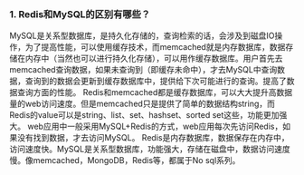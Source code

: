 ### 1. Redis和MySQL的区别有哪些？

MySQL是关系型数据库，是持久化存储的，查询检索的话，会涉及到磁盘IO操作，为了提高性能，可以使用缓存技术，而memcached就是内存数据库，数据存储在内存中（当然也可以进行持久化存储），可以用作缓存数据库。用户首先去memcached查询数据，如果未查询到（即缓存未命中），才去MySQL中查询数据，查询到的数据会更新到缓存数据库中，提供给下次可能进行的查询。提高了数据查询方面的性能。
Redis和memcached都是缓存数据库，可以大大提升高数据量的web访问速度。但是memcached只是提供了简单的数据结构string，而Redis的value可以是string、list、set、hashset、sorted set这些，功能更加强大。
web应用中一般采用MySQL+Redis的方式，web应用每次先访问Redis，如果没有找到数据，才去访问MySQL。
Redis是内存数据库，数据保存在内存中，访问速度快。MySQL是关系型数据库，功能强大，存储在磁盘中，数据访问速度慢。像memcached，MongoDB，Redis等，都属于No sql系列。